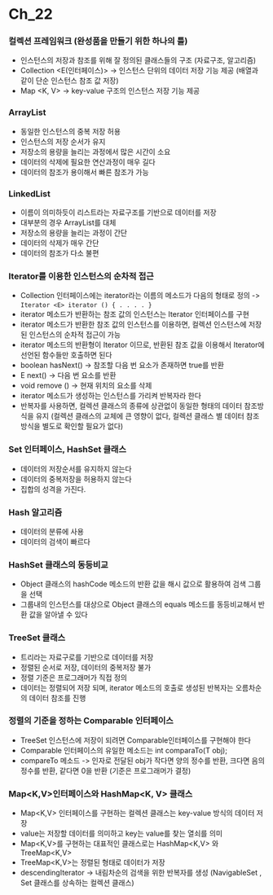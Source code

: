 # Ch_22
### 컬렉션 프레임워크 (완성품을 만들기 위한 하나의 틀)
* 인스턴스의 저장과 참조를 위해 잘 정의된 클래스들의 구조 (자료구조, 알고리즘)
* Collection <E(인터페이스)> -> 인스턴스 단위의 데이터 저장 기능 제공 (배열과 같이 단순 인스턴스 참조 값 저장)
* Map <K, V> -> key-value 구조의 인스턴스 저장 기능 제공

### ArrayList <E>
* 동일한 인스턴스의 중복 저장 허용
* 인스턴스의 저장 순서가 유지
* 저장소의 용량을 늘리는 과정에서 많은 시간이 소요
* 데이터의 삭제에 필요한 연산과정이 매우 길다
* 데이터의 참조가 용이해서 빠른 참조가 가능

### LinkedList <E>
* 이름이 의미하듯이 리스트라는 자료구조를 기반으로 데이터를 저장
* 대부분의 경우 ArrayList<E>를 대체 
* 저장소의 용량을 늘리는 과정이 간단
* 데이터의 삭제가 매우 간단
* 데이터의 참조가 다소 불편

### Iterator를 이용한 인스턴스의 순차적 접근
* Collection <E> 인터페이스에는 iterator라는 이름의 메소드가 다음의 형태로 정의 -> `Iterator <E> iterator () { . . . . }`
* iterator 메소드가 반환하는 참조 값의 인스턴스는 Iterator<E> 인터페이스를 구현
* iterator 메소드가 반환한 참조 값의 인스턴스를 이용하면, 컬렉션 인스턴스에 저장된 인스턴스의 순차적 접근이 가능
* iterator 메소드의 반환형이 Iterator<E> 이므로, 반환된 참조 값을 이용해서 Iterator<E>에 선언된 함수들만 호출하면 된다
* boolean hasNext() -> 참조할 다음 번 요소가 존재하면  true를 반환
* E next() -> 다음 번 요소를 반환
* void remove () -> 현재 위치의 요소를 삭제
* iterator 메소드가 생성하는 인스턴스를 가리켜 반복자라 한다
* 반복자를 사용하면, 컬렉션 클래스의 종류에 상관없이 동일한 형태의 데이터 참조방식을 유지 (컬렉션 클래스의 교체에 큰 영향이 없다, 컬렉션 클래스 별 데이터 참조방식을 별도로 확인할 필요가 없다)

### Set<E> 인터페이스, HashSet<E> 클래스
* 데이터의 저장순서를 유지하지 않는다
* 데이터의 중복저장을 허용하지 않는다
* 집합의 성격을 가진다.

### Hash 알고리즘
* 데이터의 분류에 사용
* 데이터의 검색이 빠르다

### HashSet<E> 클래스의 동등비교
* Object 클래스의 hashCode 메소드의 반환 값을 해시 값으로 활용하여 검색 그룹을 선택
* 그룹내의 인스턴스를 대상으로 Object 클래스의  equals 메소드를 동등비교해서 반환 값을 알아낼 수 있다

### TreeSet<E> 클래스
* 트리라는 자료구로를 기반으로 데이터를 저장
* 정렬된 순서로 저장, 데이터의 중복저장 불가
* 정렬 기준은 프로그래머가 직접 정의
* 데이터는 정렬되어 저장 되며, iterator 메소드의 호출로 생성된 반복자는 오름차순의 데이터 참조를 진행 

### 정렬의 기준을 정하는 Comparable<T> 인터페이스
* TreeSet<E> 인스턴스에 저장이 되려면 Comparable<T>인터페이스를 구현해야 한다
* Comparable<T>  인터페이스의 유일한 메소드는 int comparaTo(T obj);
* compareTo 메소드 -> 인자로 전달된 obj가 작다면 양의 정수를 반환, 크다면 음의 정수를 반환, 같다면 0을 반환 (기준은 프로그래머가 결정)

### Map<K,V>인터페이스와 HashMap<K, V> 클래스
* Map<K,V> 인터페이스를 구현하는 컬렉션 클래스는 key-value 방식의 데이터 저장
* value는 저장할 데이터를 의미하고 key는 value를 찾는 열쇠를 의미
* Map<K,V>를 구현하는 대표적인 클래스로는 HashMap<K,V> 와 TreeMap<K,V> 
* TreeMap<K,V>는 정렬된 형태로 데이터가 저장
* descendingIterator -> 내림차순의 검색을 위한 반복자를 생성 (NavigableSet <E>, Set<E> 클래스를 상속하는 컬렉션 클래스)